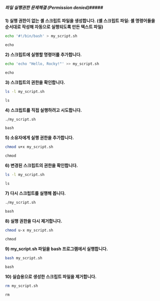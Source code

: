 ##### 파일 실행권한 문제해결 (Permission denied)#####

**1) 실행 권한이 없는 셸 스크립트 파일을 생성합니다.**
**(셸 스크립트 파일: 셸 명령어들을 순서대로 작성해 자동으로 실행되도록 만든 텍스트 파일)**
```bash
echo '#!/bin/bash' > my_script.sh
```
```tech
echo
```

**2) 스크립트에 실행할 명령어를 추가합니다.**
```bash
echo 'echo "Hello, Rocky!"' >> my_script.sh
```
```tech
echo
```

**3) 스크립트의 권한을 확인합니다.**
```bash
ls -l my_script.sh
```
```tech
ls
```

**4) 스크립트를 직접 실행하려고 시도합니다.**
```bash
./my_script.sh
```
```tech
bash
```

**5) 소유자에게 실행 권한을 추가합니다.**
```bash
chmod u+x my_script.sh
```
```tech
chmod
```

**6) 변경된 스크립트의 권한을 확인합니다.**
```bash
ls -l my_script.sh
```
```tech
ls
```

**7) 다시 스크립트를 실행해 봅니다.**
```bash
./my_script.sh
```
```tech
bash
```

**8) 실행 권한을 다시 제거합니다.**
```bash
chmod u-x my_script.sh
```
```tech
chmod
```

**9) my_script.sh 파일을 bash 프로그램에서 실행합니다.**
```bash
bash my_script.sh
```
```tech
bash
```

**10) 실습용으로 생성한 스크립트 파일을 제거합니다.**
```bash
rm my_script.sh
```
```tech
rm
```